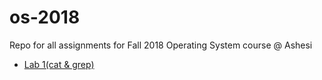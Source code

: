 # os-2018

Repo for all assignments for Fall 2018 Operating System course @ Ashesi

* [Lab 1(cat & grep)](https://github.com/theBashShell/os-2018/tree/master/lab1)
